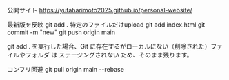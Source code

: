 公開サイト
https://yutaharimoto2025.github.io/personal-website/ 


最新版を反映
git add .   特定のファイルだけupload  git add index.html
git commit -m "new"
git push origin main

git add . を実行した場合、Git に存在するがローカルにない（削除された）ファイルやフォルダ は ステージングされない ため、そのまま残ります。


コンフリ回避
git pull origin main --rebase

